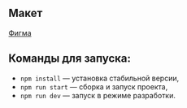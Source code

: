 ## Макет
[Фигма](https://www.figma.com/design/dZMLUmJqTU8L36V3Zzehn0/Chat_external_link-(Copy)?node-id=0-1&node-type=CANVAS&t=qfr2QakxENPvKRiE-0)

## Команды для запуска:
- `npm install` — установка стабильной версии,
- `npm run start` — сборка и запуск проекта,
- `npm run dev` — запуск в режиме разработки.
